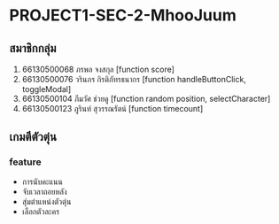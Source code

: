 # PROJECT1-SEC-2-MhooJuum
## สมาชิกกลุ่ม
1. 66130500068 ภรพล จงสกุล [function score]
2. 66130500076 วรินภร กิรติภัทรธนากร [function handleButtonClick, toggleModal]
3. 66130500104 ภีมวัศ ช่วยดู [function random position, selectCharacter]
4. 66130500123 ภูรินท์ สุวรรณรัตน์ [function timecount]

## เกมตีตัวตุ่น
### feature
  - การนับคะแนน
  - จับเวลาถอยหลัง
  - สุ่มตำแหน่งตัวตุ่น
  - เลือกตัวละคร
